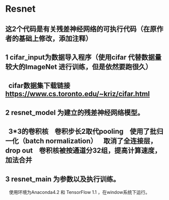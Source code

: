 Resnet
==========================================
这2个代码是有关残差神经网络的可执行代码（在原作者的基础上修改，添加注释）
------------------------------------------
1 cifar_input为数据导入程序（使用cifar 代替数据量较大的ImageNet 进行训练，但是依然要跑很久）
------------------------------------------
    cifar数据集下载链接<https://www.cs.toronto.edu/~kriz/cifar.html>
------------------------------------------
2 resnet_model 为建立的残差神经网络模型。
------------------------------------------
    3*3的卷积核
    卷积步长2取代pooling
    使用了批归一化（batch normalization）
    取消了全连接层，drop out
    卷积核被按通道分32组，提高计算速度，加法合并
------------------------------------------
3 resnet_main 为参数以及执行训练。
------------------------------------------
    使用环境为Anaconda4.2 和 TensorFlow 1.1 ，在window系统下运行。
